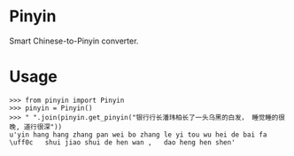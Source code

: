 Pinyin
======

Smart Chinese-to-Pinyin converter.


Usage
=====

    >>> from pinyin import Pinyin
    >>> pinyin = Pinyin()
    >>> " ".join(pinyin.get_pinyin("银行行长潘玮柏长了一头乌黑的白发， 睡觉睡的很晚, 道行很深"))
    u'yin hang hang zhang pan wei bo zhang le yi tou wu hei de bai fa \uff0c   shui jiao shui de hen wan ,   dao heng hen shen'